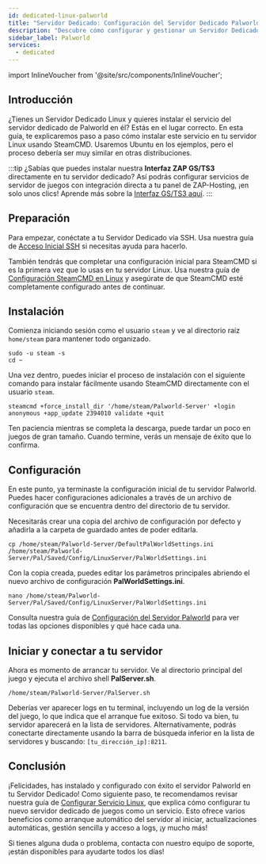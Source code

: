 ```yaml
---
id: dedicated-linux-palworld
title: "Servidor Dedicado: Configuración del Servidor Dedicado Palworld en Linux"
description: "Descubre cómo configurar y gestionar un Servidor Dedicado Palworld en Linux para una experiencia de juego sin interrupciones → Aprende más ahora"
sidebar_label: Palworld
services:
  - dedicated
---
```


import InlineVoucher from '@site/src/components/InlineVoucher';

## Introducción
¿Tienes un Servidor Dedicado Linux y quieres instalar el servicio del servidor dedicado de Palworld en él? Estás en el lugar correcto. En esta guía, te explicaremos paso a paso cómo instalar este servicio en tu servidor Linux usando SteamCMD. Usaremos Ubuntu en los ejemplos, pero el proceso debería ser muy similar en otras distribuciones.

:::tip
¿Sabías que puedes instalar nuestra **Interfaz ZAP GS/TS3** directamente en tu servidor dedicado? Así podrás configurar servicios de servidor de juegos con integración directa a tu panel de ZAP-Hosting, ¡en solo unos clics! Aprende más sobre la [Interfaz GS/TS3 aquí](dedicated-linux-gs-interface.md).
:::

<InlineVoucher />

## Preparación

Para empezar, conéctate a tu Servidor Dedicado vía SSH. Usa nuestra guía de [Acceso Inicial SSH](dedicated-linux-ssh.md) si necesitas ayuda para hacerlo.

También tendrás que completar una configuración inicial para SteamCMD si es la primera vez que lo usas en tu servidor Linux. Usa nuestra guía de [Configuración SteamCMD en Linux](dedicated-linux-steamcmd.md) y asegúrate de que SteamCMD esté completamente configurado antes de continuar.

## Instalación

Comienza iniciando sesión como el usuario `steam` y ve al directorio raíz `home/steam` para mantener todo organizado.
```
sudo -u steam -s
cd ~
```

Una vez dentro, puedes iniciar el proceso de instalación con el siguiente comando para instalar fácilmente usando SteamCMD directamente con el usuario `steam`.
```
steamcmd +force_install_dir '/home/steam/Palworld-Server' +login anonymous +app_update 2394010 validate +quit
```

Ten paciencia mientras se completa la descarga, puede tardar un poco en juegos de gran tamaño. Cuando termine, verás un mensaje de éxito que lo confirma.

## Configuración

En este punto, ya terminaste la configuración inicial de tu servidor Palworld. Puedes hacer configuraciones adicionales a través de un archivo de configuración que se encuentra dentro del directorio de tu servidor.

Necesitarás crear una copia del archivo de configuración por defecto y añadirla a la carpeta de guardado antes de poder editarla.
```
cp /home/steam/Palworld-Server/DefaultPalWorldSettings.ini /home/steam/Palworld-Server/Pal/Saved/Config/LinuxServer/PalWorldSettings.ini
```

Con la copia creada, puedes editar los parámetros principales abriendo el nuevo archivo de configuración **PalWorldSettings.ini**.
```
nano /home/steam/Palworld-Server/Pal/Saved/Config/LinuxServer/PalWorldSettings.ini
```

Consulta nuestra guía de [Configuración del Servidor Palworld](palworld-configuration.md) para ver todas las opciones disponibles y qué hace cada una.

## Iniciar y conectar a tu servidor

Ahora es momento de arrancar tu servidor. Ve al directorio principal del juego y ejecuta el archivo shell **PalServer.sh**.
```
/home/steam/Palworld-Server/PalServer.sh
```

Deberías ver aparecer logs en tu terminal, incluyendo un log de la versión del juego, lo que indica que el arranque fue exitoso. Si todo va bien, tu servidor aparecerá en la lista de servidores. Alternativamente, podrás conectarte directamente usando la barra de búsqueda inferior en la lista de servidores y buscando: `[tu_dirección_ip]:8211`.

## Conclusión

¡Felicidades, has instalado y configurado con éxito el servidor Palworld en tu Servidor Dedicado! Como siguiente paso, te recomendamos revisar nuestra guía de [Configurar Servicio Linux](dedicated-linux-create-gameservice.md), que explica cómo configurar tu nuevo servidor dedicado de juegos como un servicio. Esto ofrece varios beneficios como arranque automático del servidor al iniciar, actualizaciones automáticas, gestión sencilla y acceso a logs, ¡y mucho más!

Si tienes alguna duda o problema, contacta con nuestro equipo de soporte, ¡están disponibles para ayudarte todos los días!

<InlineVoucher />